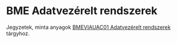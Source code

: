 # BME Adatvezérelt rendszerek

Jegyzetek, minta anyagok [BMEVIAUAC01 Adatvezérelt rendszerek](https://www.aut.bme.hu/Course/adatvezerelt) tárgyhoz.